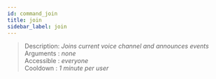 ```yaml
---
id: command_join
title: join
sidebar_label: join
---
```


> Description: _Joins current voice channel and announces events_<br>
> Arguments  : _none_<br>
> Accessible : _everyone_<br>
> Cooldown   : _1 minute per user_<br>